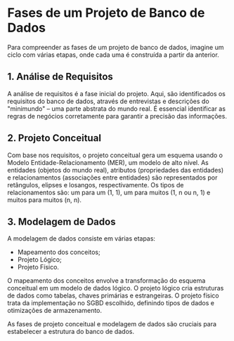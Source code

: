 # Fases de um Projeto de Banco de Dados

Para compreender as fases de um projeto de banco de dados, imagine um ciclo com várias etapas, onde cada uma é construída a partir da anterior.

## 1. Análise de Requisitos

A análise de requisitos é a fase inicial do projeto. Aqui, são identificados os requisitos do banco de dados, através de entrevistas e descrições do "minimundo" – uma parte abstrata do mundo real. É essencial identificar as regras de negócios corretamente para garantir a precisão das informações.

## 2. Projeto Conceitual

Com base nos requisitos, o projeto conceitual gera um esquema usando o Modelo Entidade-Relacionamento (MER), um modelo de alto nível. As entidades (objetos do mundo real), atributos (propriedades das entidades) e relacionamentos (associações entre entidades) são representados por retângulos, elipses e losangos, respectivamente. Os tipos de relacionamentos são: um para um (1, 1), um para muitos (1, n ou n, 1) e muitos para muitos (n, n).

## 3. Modelagem de Dados

A modelagem de dados consiste em várias etapas: 

- Mapeamento dos conceitos;
- Projeto Lógico;
- Projeto Físico.

O mapeamento dos conceitos envolve a transformação do esquema conceitual em um modelo de dados lógico. O projeto lógico cria estruturas de dados como tabelas, chaves primárias e estrangeiras. O projeto físico trata da implementação no SGBD escolhido, definindo tipos de dados e otimizações de armazenamento.

As fases de projeto conceitual e modelagem de dados são cruciais para estabelecer a estrutura do banco de dados.


